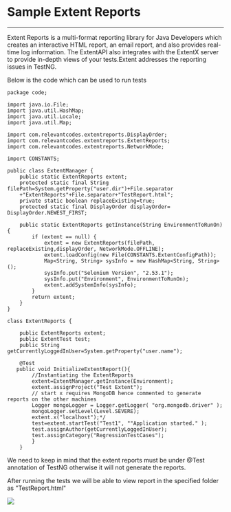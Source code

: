 # Sample Extent Reports

---

Extent Reports is a multi-format reporting library for Java Developers which creates an interactive HTML report, an email report, and also provides real-time log information. The ExtentAPI also integrates with the ExtentX server to provide in-depth views of your tests.Extent addresses the reporting issues in TestNG.

 Below is the code which can be used to run tests

```
package code;

import java.io.File;
import java.util.HashMap;
import java.util.Locale;
import java.util.Map;

import com.relevantcodes.extentreports.DisplayOrder;
import com.relevantcodes.extentreports.ExtentReports;
import com.relevantcodes.extentreports.NetworkMode;

import CONSTANTS;

public class ExtentManager {
    public static ExtentReports extent;
    protected static final String filePath=System.getProperty("user.dir")+File.separator
    +"ExtentReports"+File.separator+"TestReport.html";
    private static boolean replaceExisting=true;
    protected static final DisplayOrder displayOrder= DisplayOrder.NEWEST_FIRST;

    public static ExtentReports getInstance(String EnvironmentToRunOn) {
        if (extent == null) {
            extent = new ExtentReports(filePath, replaceExisting,displayOrder, NetworkMode.OFFLINE); 
            extent.loadConfig(new File(CONSTANTS.ExtentConfigPath));
            Map<String, String> sysInfo = new HashMap<String, String>();
            sysInfo.put("Selenium Version", "2.53.1");
            sysInfo.put("Environment", EnvironmentToRunOn);
            extent.addSystemInfo(sysInfo);            
        }
        return extent;
    }
}

class ExtentReports {

    public ExtentReports extent;
    public ExtentTest test;
    public String getCurrentlyLoggedInUser=System.getProperty("user.name");

    @Test       
   public void InitializeExtentReport(){
        //Instantiating the ExtentReports
        extent=ExtentManager.getInstance(Environment);
        extent.assignProject("Test Extent");
        // start x requires MongoDB hence commented to generate reports on the other machines
        Logger mongoLogger = Logger.getLogger( "org.mongodb.driver" );
        mongoLogger.setLevel(Level.SEVERE);
        extent.x("localhost");*/
        test=extent.startTest("Test1", ""Application started." );
        test.assignAuthor(getCurrentlyLoggedInUser);
        test.assignCategory("RegressionTestCases");
        }
    }

```

We need to keep in mind that the extent reports must be under @Test annotation of TestNG otherwise it will not generate the reports.

After running the tests we will be able to view report in the specified folder as "TestReport.html"

![](https://nsaikiran.gitbooks.io/selenium-2-web-driver-basics/content/assets/ExtentReportsSample.png)

